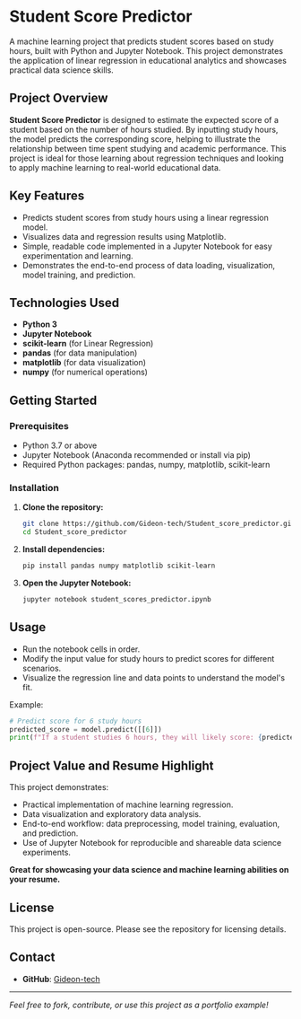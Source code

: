 # Student Score Predictor

A machine learning project that predicts student scores based on study hours, built with Python and Jupyter Notebook. This project demonstrates the application of linear regression in educational analytics and showcases practical data science skills.

## Project Overview

**Student Score Predictor** is designed to estimate the expected score of a student based on the number of hours studied. By inputting study hours, the model predicts the corresponding score, helping to illustrate the relationship between time spent studying and academic performance. This project is ideal for those learning about regression techniques and looking to apply machine learning to real-world educational data.

## Key Features

- Predicts student scores from study hours using a linear regression model.
- Visualizes data and regression results using Matplotlib.
- Simple, readable code implemented in a Jupyter Notebook for easy experimentation and learning.
- Demonstrates the end-to-end process of data loading, visualization, model training, and prediction.

## Technologies Used

- **Python 3**
- **Jupyter Notebook**
- **scikit-learn** (for Linear Regression)
- **pandas** (for data manipulation)
- **matplotlib** (for data visualization)
- **numpy** (for numerical operations)

## Getting Started

### Prerequisites

- Python 3.7 or above
- Jupyter Notebook (Anaconda recommended or install via pip)
- Required Python packages: pandas, numpy, matplotlib, scikit-learn

### Installation

1. **Clone the repository:**
   ```bash
   git clone https://github.com/Gideon-tech/Student_score_predictor.git
   cd Student_score_predictor
   ```

2. **Install dependencies:**
   ```bash
   pip install pandas numpy matplotlib scikit-learn
   ```

3. **Open the Jupyter Notebook:**
   ```bash
   jupyter notebook student_scores_predictor.ipynb
   ```

## Usage

- Run the notebook cells in order.
- Modify the input value for study hours to predict scores for different scenarios.
- Visualize the regression line and data points to understand the model's fit.

Example:
```python
# Predict score for 6 study hours
predicted_score = model.predict([[6]])
print(f"If a student studies 6 hours, they will likely score: {predicted_score[0]:.2f}")
```

## Project Value and Resume Highlight

This project demonstrates:
- Practical implementation of machine learning regression.
- Data visualization and exploratory data analysis.
- End-to-end workflow: data preprocessing, model training, evaluation, and prediction.
- Use of Jupyter Notebook for reproducible and shareable data science experiments.

**Great for showcasing your data science and machine learning abilities on your resume.**

## License

This project is open-source. Please see the repository for licensing details.

## Contact

- **GitHub**: [Gideon-tech](https://github.com/Gideon-tech)

---

*Feel free to fork, contribute, or use this project as a portfolio example!*
